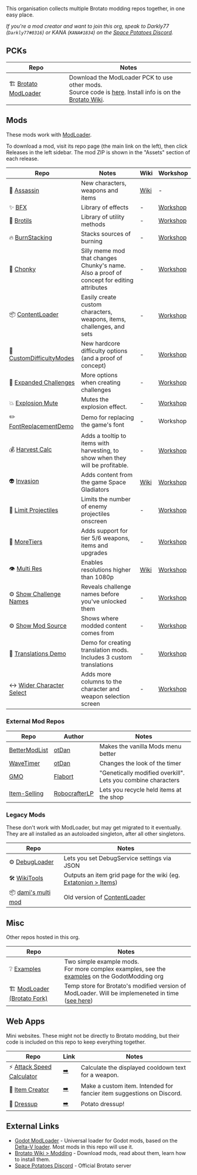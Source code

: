 This organisation collects multiple Brotato modding repos together, in one easy place. 

*If you're a mod creator and want to join this org, speak to Darkly77 (`Darkly77#0316`) or KANA (`KANA#1834`) on the [Space Potatoes Discord](https://discord.gg/j39jE6k).*

## PCKs

| Repo | Notes |
| --- | --- |
| 🏗️ [Brotato ModLoader](https://github.com/BrotatoMods/Brotato-ModLoader) | Download the ModLoader PCK to use other mods. <br>Source code is [here](https://github.com/GodotModding/godot-mod-loader). Install info is on the [Brotato Wiki](https://brotato.wiki.spellsandguns.com/Modding). |

## Mods

These mods work with [ModLoader](https://github.com/BrotatoMods/Brotato-ModLoader).

To download a mod, visit its repo page (the main link on the left), then click Releases in the left sidebar. The mod ZIP is shown in the "Assets" section of each release.

| Repo | Notes | Wiki | Workshop |
| --- | --- | --- | --- |
| 🔪 [Assassin](https://github.com/BrotatoMods/JuneFurrs-Assassin) | New characters, weapons and items | [Wiki](https://brotato.wiki.spellsandguns.com/Mod:Assassin) | - |
| ✨ [BFX](https://github.com/BrotatoMods/Brotato-BFX) | Library of effects | - | [Workshop](https://steamcommunity.com/sharedfiles/filedetails/?id=2931388001) |
| 💼 [Brotils](https://github.com/BrotatoMods/Brotato-Brotils) | Library of utility methods | - | [Workshop](https://steamcommunity.com/sharedfiles/filedetails/?id=2931388196) |
| 🔥 [BurnStacking](https://github.com/BrotatoMods/dami-BurnStacking) | Stacks sources of burning | - | [Workshop](https://steamcommunity.com/sharedfiles/filedetails/?id=2933632674) |
| 🍆 [Chonky](https://github.com/BrotatoMods/Darkly77-Chonky) | Silly meme mod that changes Chunky's name.<br>Also a proof of concept for editing attributes | - | [Workshop](https://steamcommunity.com/sharedfiles/filedetails/?id=2935861968) |
| 📦 [ContentLoader](https://github.com/BrotatoMods/Brotato-ContentLoader) | Easily create custom characters, weapons, items, challenges, and sets | - | [Workshop](https://steamcommunity.com/sharedfiles/filedetails/?id=2931387684) |
| 👿 [CustomDifficultyModes](https://github.com/BrotatoMods/Darkly77-CustomDifficultyModes) | New hardcore difficulty options (and a proof of concept) | - | [Workshop](https://steamcommunity.com/sharedfiles/filedetails/?id=2936604049) |
| 🥇 [Expanded Challenges](https://github.com/BrotatoMods/Darkly77-ExpandedChallenges) | More options when creating challenges | - | [Workshop](https://steamcommunity.com/sharedfiles/filedetails/?id=2934217303) |
| 💥 [Explosion Mute](https://github.com/BrotatoMods/Brotato-Explosion-Mute) | Mutes the explosion effect.  | - | [Workshop](https://steamcommunity.com/sharedfiles/filedetails/?id=2929976017) |
| ✏️ [FontReplacementDemo](https://github.com/BrotatoMods/Darkly77-FontReplacementDemo) | Demo for replacing the game's font | - | Workshop |
| 💰 [Harvest Calc](https://github.com/BrotatoMods/Brotato-Harvest-Calc) | Adds a tooltip to items with harvesting, to show when they will be profitable.  | - | [Workshop](https://steamcommunity.com/sharedfiles/filedetails/?id=2931733857) |
| 👽 [Invasion](https://github.com/BrotatoMods/Brotato-Invasion-Mod) | Adds content from the game Space Gladiators | [Wiki](https://brotato.wiki.spellsandguns.com/Mod:Invasion) | [Workshop](https://steamcommunity.com/sharedfiles/filedetails/?id=2931400839) |
| 🎾 [Limit Projectiles](https://github.com/BrotatoMods/Darkly77-LimitProjectiles) | Limits the number of enemy projectiles onscreen | - | [Workshop](https://steamcommunity.com/sharedfiles/filedetails/?id=2934587689) |
| 🔶 [MoreTiers](https://github.com/BrotatoMods/dami-MoreTiers) | Adds support for tier 5/6 weapons, items and upgrades | - | [Workshop](https://steamcommunity.com/sharedfiles/filedetails/?id=2937202411) |
| 👁 [Multi Res](https://github.com/BrotatoMods/Brotato-MultiRes) | Enables resolutions higher than 1080p | [Wiki](https://brotato.wiki.spellsandguns.com/Mod:Multiple_Resolutions_Mod) | [Workshop](https://steamcommunity.com/sharedfiles/filedetails/?id=2930905913) |
| ⚙ [Show Challenge Names](https://github.com/BrotatoMods/Darkly77-ShowChallengeNames) | Reveals challenge names before you've unlocked them | - | [Workshop](https://steamcommunity.com/sharedfiles/filedetails/?id=2934796577) |
| ⚙ [Show Mod Source](https://github.com/BrotatoMods/Darkly77-ShowModSource) | Shows where modded content comes from | - | [Workshop](https://steamcommunity.com/sharedfiles/filedetails/?id=2935491189) |
| 🧾 [Translations Demo](https://github.com/BrotatoMods/Darkly77-TranslationsDemo) | Demo for creating translation mods. Includes 3 custom translations | - | [Workshop](https://steamcommunity.com/sharedfiles/filedetails/?id=2943399661) |
| ↔️ [Wider Character Select](https://github.com/BrotatoMods/Darkly77-WiderCharacterSelect) | Adds more columns to the character and weapon selection screen | - | [Workshop](https://steamcommunity.com/sharedfiles/filedetails/?id=2934197660) |

### External Mod Repos

| Repo | Author  | Notes | 
| ---- | ------- |----- |
| [BetterModList](https://github.com/otDan/Brotato-BetterModList) | [otDan](https://steamcommunity.com/id/otDan/myworkshopfiles/?appid=1942280) | Makes the vanilla Mods menu better | [Workshop](https://steamcommunity.com/sharedfiles/filedetails/?id=2937057646) |
| [WaveTimer](https://github.com/otDan/Brotato-WaveTimer) | [otDan](https://steamcommunity.com/id/otDan/myworkshopfiles/?appid=1942280) | Changes the look of the timer | [Workshop](https://steamcommunity.com/sharedfiles/filedetails/?id=2939909483) |
| [GMO](https://github.com/Flabort/Genetically-Engineered-Overkill) | [Flabort](https://steamcommunity.com/id/Flabort/myworkshopfiles/?appid=1942280) | "Genetically modified overkill". Lets you combine characters | [Workshop](https://steamcommunity.com/sharedfiles/filedetails/?id=2937818785) |
| [Item-Selling](https://github.com/RobocrafterLP/Brotato-Item-Selling) | [RobocrafterLP](https://steamcommunity.com/id/RobocrafterLP/myworkshopfiles/?appid=1942280) | Lets you recycle held items at the shop | [Workshop](https://steamcommunity.com/sharedfiles/filedetails/?id=2940822853) |

### Legacy Mods

These don't work with ModLoader, but may get migrated to it eventually. They are all installed as an autoloaded singleton, after all other singletons.

| Repo | Notes |
| --- | --- |
| ⚙ [DebugLoader](https://github.com/BrotatoMods/Brotato-DebugLoader) | Lets you set DebugService settings via JSON |
| 🛠 [WikiTools](https://github.com/BrotatoMods/Brotato-WikiTools) | Outputs an item grid page for the wiki (eg. [Extatonion > Items](https://brotato.wiki.spellsandguns.com/Mod:Extatonion/Items)) |
| 📦 [dami's multi mod](https://github.com/BrotatoMods/Brotato-damis-Multiple-Mod-Support) | Old version of [ContentLoader](https://github.com/BrotatoMods/Brotato-ContentLoader) |

## Misc

Other repos hosted in this org.

| Repo | Notes |
| --- | --- |
| ❔ [Examples](https://github.com/BrotatoMods/Brotato-Example-Mods) | Two simple example mods. <br>For more complex examples, see the [examples](https://github.com/GodotModding/godot-mod-loader-examples) on the GodotModding org |
| 🏗️ [ModLoader (Brotato Fork)](https://github.com/BrotatoMods/godot-mod-loader-brotato) | Temp store for Brotato's modified version of ModLoader. Will be implemeneted in time ([see here](https://github.com/GodotModding/godot-mod-loader/issues/106)) |

## Web Apps

Mini websites. These might not be directly to Brotato modding, but their code is included on this repo to keep everything together.

| Repo | Link | Notes |
| ---- | ---- |----- |
| ⚡ [Attack Speed Calculator](https://github.com/BrotatoMods/Brotato-Attack-Speed-Calculator) | [➡️](https://brotato.codemuffin.com/) | Calculate the displayed cooldown text for a weapon. |
| 🧪 [Item Creator](https://github.com/BrotatoMods/Brotato-Item-Creator-WebApp) | [➡️](https://brotato.codemuffin.com/item-creator/) | Make a custom item. Intended for fancier item suggestions on Discord. |
| 🥔 [Dressup](https://github.com/BrotatoMods/Brotato-Dressup-WebApp) | [➡️](https://brotato.codemuffin.com/dressup/) | Potato dressup! |


## External Links

- [Godot ModLoader](https://github.com/GodotModding/godot-mod-loader) - Universal loader for Godot mods, based on the [Delta-V loader](https://gitlab.com/Delta-V-Modding/Mods/-/tree/main). Most mods in this repo will use it.
- [Brotato Wiki > Modding](https://brotato.wiki.spellsandguns.com/Modding) - Download mods, read about them, learn how to install them.
- [Space Potatoes Discord](https://discord.gg/j39jE6k) - Official Brotato server
